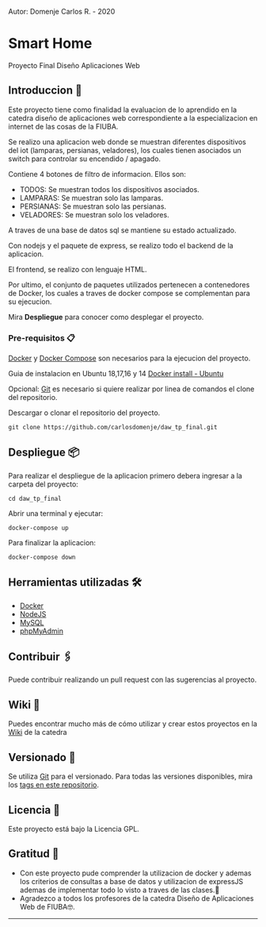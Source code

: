 Autor: Domenje Carlos R. - 2020

# Smart Home

Proyecto Final Diseño Aplicaciones Web

## Introduccion 🚀

Este proyecto tiene como finalidad la evaluacion de lo aprendido en la catedra diseño de aplicaciones web correspondiente a la especializacion en internet de las cosas de la FIUBA. 

Se realizo una aplicacion web donde se muestran diferentes dispositivos del iot (lamparas, persianas, veladores), los cuales tienen asociados un switch para controlar su encendido / apagado. 

Contiene 4 botones de filtro de informacion. Ellos son:

 - TODOS: Se muestran todos los dispositivos asociados.
 - LAMPARAS: Se muestran solo las lamparas.
 - PERSIANAS: Se muestran solo las persianas.
 - VELADORES: Se muestran solo los veladores.

A traves de una base de datos sql se mantiene su estado actualizado. 

Con nodejs y el paquete de express, se realizo todo el backend de la aplicacion. 

El frontend, se realizo con lenguaje HTML.

Por ultimo, el conjunto de paquetes utilizados pertenecen a contenedores de Docker, los cuales a traves de docker compose se complementan para su ejecucion. 

Mira **Despliegue** para conocer como desplegar el proyecto.


### Pre-requisitos 📋

[Docker](https://docs.docker.com/get-docker/)  y [Docker Compose](https://docs.docker.com/compose/install/) son necesarios para la ejecucion del proyecto.

Guia de instalacion en Ubuntu 18,17,16 y 14
[Docker install - Ubuntu](https://iot-es.herokuapp.com/post/details/2) 

Opcional: 
[Git](https://git-scm.com/book/en/v2/Getting-Started-Installing-Git) es necesario si quiere realizar por linea de comandos el clone del repositorio.

Descargar o clonar el repositorio del proyecto.
```
git clone https://github.com/carlosdomenje/daw_tp_final.git

```

## Despliegue 📦

Para realizar el despliegue de la aplicacion primero debera ingresar a la carpeta del proyecto:

```
cd daw_tp_final
```
Abrir una terminal y ejecutar:

```
docker-compose up
```

Para finalizar la aplicacion:

```
docker-compose down

```


## Herramientas utilizadas 🛠️

* [Docker](https://docs.docker.com/)
* [NodeJS](https://nodejs.org/en/)
* [MySQL](https://www.mysql.com/) 
* [phpMyAdmin](https://www.phpmyadmin.net/)

## Contribuir 🖇️

Puede contribuir realizando un pull request con las sugerencias al proyecto.

## Wiki 📖

Puedes encontrar mucho más de cómo utilizar y crear estos proyectos en la [Wiki](http://www.iot-es.com/) de la catedra

## Versionado 📌

Se utiliza [Git](https://git-scm.com/) para el versionado. Para todas las versiones disponibles, mira los [tags en este repositorio](https://github.com/carlosdomenje/daw_tp_final.git).


## Licencia 📄

Este proyecto está bajo la Licencia GPL.

## Gratitud 🎁

* Con este proyecto pude comprender la utilizacion de docker y ademas los criterios de consultas a base de datos y utilizacion de expressJS ademas de implementar todo lo visto a traves de las clases.📢
* Agradezco a todos los profesores de la catedra Diseño de Aplicaciones Web de FIUBA🤓.


---

